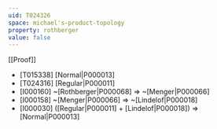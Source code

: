 ```yaml
---
uid: T024326
space: michael's-product-topology
property: rothberger
value: false
---
```

[[Proof]]

* [T015338] [Normal|P000013]
* [T024316] [Regular|P000011]
* [I000160] ~[Rothberger|P000068] => ~[Menger|P000066]
* [I000158] ~[Menger|P000066] => ~[Lindelof|P000018]
* [I000030] ([Regular|P000011] + [Lindelof|P000018]) => [Normal|P000013]

